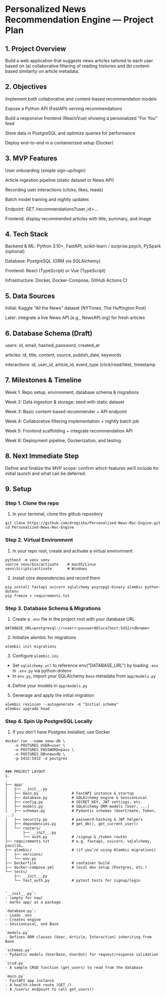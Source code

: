 # Personalized News Recommendation Engine — Project Plan

## 1. Project Overview

Build a web application that suggests news articles tailored to each user based on (a) collaborative filtering of reading histories and (b) content-based similarity on article metadata.

## 2. Objectives

Implement both collaborative and content-based recommendation models

Expose a Python API (FastAPI) serving recommendations

Build a responsive frontend (React/Vue) showing a personalized "For You" feed

Store data in PostgreSQL and optimize queries for performance

Deploy end-to-end in a containerized setup (Docker)

## 3. MVP Features

User onboarding (simple sign-up/login)

Article ingestion pipeline (static dataset or News API)

Recording user interactions (clicks, likes, reads)

Batch model training and nightly updates

Endpoint: GET /recommendations?user_id=...

Frontend: display recommended articles with title, summary, and image

## 4. Tech Stack

Backend & ML: Python 3.10+, FastAPI, scikit-learn / surprise.psych, PySpark (optional)

Database: PostgreSQL (ORM via SQLAlchemy)

Frontend: React (TypeScript) or Vue (TypeScript)

Infrastructure: Docker, Docker-Compose, GitHub Actions CI

## 5. Data Sources

Initial: Kaggle "All the News" dataset (NYTimes, The Huffington Post)

Later: integrate a live News API (e.g., NewsAPI.org) for fresh articles

## 6. Database Schema (Draft)

users: id, email, hashed_password, created_at

articles: id, title, content, source, publish_date, keywords

interactions: id, user_id, article_id, event_type (click/read/like), timestamp

## 7. Milestones & Timeline

Week 1: Repo setup, environment, database schema & migrations

Week 2: Data ingestion & storage; seed with static dataset

Week 3: Basic content-based recommender + API endpoint

Week 4: Collaborative filtering implementation + nightly batch job

Week 5: Frontend scaffolding + integrate recommendation API

Week 6: Deployment pipeline, Dockerization, and testing

## 8. Next Immediate Step

Define and finalize the MVP scope: confirm which features we’ll include for initial launch and what can be deferred.

## 9. Setup

### Step 1. Clone the repo
1. In your terminal, clone this github repository
```
git clone https://github.com/dregiske/Personalized-News-Rec-Engine.git
cd Personalized-News-Rec-Engine
```
### Step 2. Virtual Environment
1. In your repo root, create and activate a virtual environment
``` 
python3 -m venv venv
source venv/bin/activate	# macOS/Linux
venv\Scripts\activate		# Windows
```

2. Install core dependencies and record them
```
pip install fastapi uvicorn sqlalchemy psycopg2-binary alembic python-dotenv
pip freeze > requirements.txt
```
### Step 3. Database Schema & Migrations
1. Create a `.env` file in the project root with your database URL
```
DATABASE_URL=postgresql://<user>:password@localhost:5432/<dbname>
```

2. Initialize alembic for migrations
```
alembic init migrations
```

3. Configure `alembic.ini`
- Set `sqlalchemy.url` to reference env("DATABASE_URL") by loading `.env` in `.env.py` via python-dotenv
- In `env.py`, import your SQLAlchemy `Base` metadata from `app/models.py`

4. Define your models in `app/models.py`

5. Generage and apply the initial migration
```
alembic revision --autogenerate -m "Initial schema"
alembic upgrade head
```

### Step 4. Spin Up PostgreSQL Locally
1. If you don't have Postgres installed, use Docker
```
docker run --name news-db \
	-e POSTGRES_USER=user \
	-e POSTGRES_PASSWORD=pass \
	-e POSTGRES_DB=newsdb \
	-p 5432:5432 -d postgres


### PROJECT LAYOUT
1.
.
├── app/
│   ├── __init__.py
│   ├── main.py               # FastAPI instance & startup
│   ├── database.py           # SQLAlchemy engine & SessionLocal
│   ├── config.py             # SECRET_KEY, JWT settings, etc.
│   ├── models.py             # SQLAlchemy ORM models (User, ...)
│   ├── schemas.py            # Pydantic schemas (UserCreate, Token, ...)
│   ├── security.py           # password‐hashing & JWT helpers
│   ├── dependencies.py       # get_db(), get_current_user()
│   └── routers/
│       ├── __init__.py
│       └── auth.py           # /signup & /token routes
├── requirements.txt          # e.g. fastapi, uvicorn, sqlalchemy, passlib…
├── alembic/                  # (if you’re using Alembic migrations)
│   ├── versions/
│   └── env.py
├── Dockerfile                # container build
├── docker-compose.yml        # local dev setup (Postgres, etc.)
└── tests/
    ├── __init__.py
    └── test_auth.py          # pytest tests for signup/login


`__init__.py`:
- (empty for now)
- marks app/ as a package

`database.py`:
- Loads .env
- Creates engine
- SessionLocal, and Base

`models.py`
- Defines ORM classes (User, Article, Interaction) inheriting from Base

`schemas.py`
- Pydantic models (UserBase, UserOut) for request/response validation

`crud.py`
- A sample CRUD function (get_users) to read from the database

`main.py`
- FastAPI app instance
- A health‑check route (GET /)
- A /users/ endpoint to call get_users()
